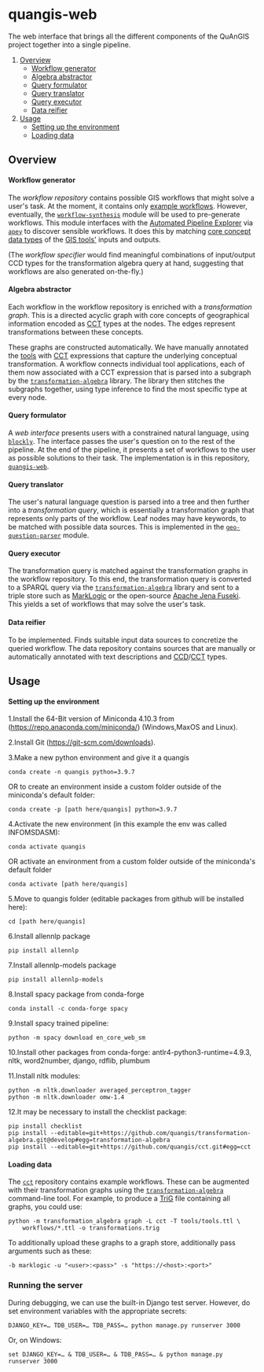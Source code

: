 # quangis-web

The web interface that brings all the different components of the 
QuAnGIS project together into a single pipeline.

1.  [Overview](#overview)
    -   [Workflow generator](#workflow-generator)
    -   [Algebra abstractor](#algebra-abstractor)
    -   [Query formulator](#query-formulator)
    -   [Query translator](#query-translator)
    -   [Query executor](#query-executor)
    -   [Data reifier](#data-reifier)
2.  [Usage](#usage)
    -   [Setting up the environment](#setting-up-the-environment)
    -   [Loading data](#loading-data)


## Overview

#### Workflow generator

The *workflow repository* contains possible GIS workflows that might 
solve a user's task. At the moment, it contains only [example 
workflows][wf]. However, eventually, the [`workflow-synthesis`][wfs] 
module will be used to pre-generate workflows. This module interfaces 
with the [Automated Pipeline Explorer][ape] via [`apey`][apy] to 
discover sensible workflows. It does this by matching [core concept data 
types][ccd] of the [GIS tools'][tls] inputs and outputs.

(The *workflow specifier* would find meaningful combinations of 
input/output CCD types for the transformation algebra query at hand, 
suggesting that workflows are also generated on-the-fly.)


#### Algebra abstractor

Each workflow in the workflow repository is enriched with a 
*transformation graph*. This is a directed acyclic graph with core 
concepts of geographical information encoded as [CCT][cct] types at the 
nodes. The edges represent transformations between these concepts.

These graphs are constructed automatically. We have manually annotated 
the [tools][tls] with [CCT][cct] expressions that capture the underlying 
conceptual transformation. A workflow connects individual tool 
applications, each of them now associated with a CCT expression that is 
parsed into a subgraph by the [`transformation-algebra`][ta] library. 
The library then stitches the subgraphs together, using type inference 
to find the most specific type at every node.

#### Query formulator

A *web interface* presents users with a constrained natural language, 
using [`blockly`][blo]. The interface passes the user's question on to 
the rest of the pipeline. At the end of the pipeline, it presents a set 
of workflows to the user as possible solutions to their task. The 
implementation is in this repository, [`quangis-web`][web].


#### Query translator

The user's natural language question is parsed into a tree and then 
further into a *transformation query*, which is essentially a 
transformation graph that represents only parts of the workflow. Leaf 
nodes may have keywords, to be matched with possible data sources. This 
is implemented in the [`geo-question-parser`][gqp] module.


#### Query executor

The transformation query is matched against the transformation graphs in 
the workflow repository. To this end, the transformation query is 
converted to a SPARQL query via the [`transformation-algebra`][ta] 
library and sent to a triple store such as [MarkLogic][ml] or the 
open-source [Apache Jena Fuseki][fus]. This yields a set of workflows 
that may solve the user's task.


#### Data reifier

To be implemented. Finds suitable input data sources to concretize the 
queried workflow. The data repository contains sources that are manually 
or automatically annotated with text descriptions and 
[CCD][ccd]/[CCT][cct] types.


## Usage

#### Setting up the environment
    
1.Install the 64-Bit version of Miniconda 4.10.3  from (https://repo.anaconda.com/miniconda/) (Windows,MaxOS and Linux).

2.Install Git (https://git-scm.com/downloads).

3.Make a new python environment and give it a quangis

    conda create -n quangis python=3.9.7

OR to create an environment inside a custom folder outside of the miniconda's default folder: 

    conda create -p [path here/quangis] python=3.9.7

4.Activate the new environment (in this example the env was called INFOMSDASM):

    conda activate quangis

OR activate an environment from a custom folder outside of the miniconda's default folder

    conda activate [path here/quangis]

5.Move to quangis folder (editable packages from github will be installed here): 

    cd [path here/quangis]

6.Install allennlp package
    
    pip install allennlp 

7.Install allennlp-models package

    pip install allennlp-models

8.Install spacy package from conda-forge

    conda install -c conda-forge spacy

9.Install spacy trained pipeline:

    python -m spacy download en_core_web_sm

10.Install other packages from conda-forge: antlr4-python3-runtime=4.9.3, nltk, word2number, django, rdflib, plumbum

11.Install nltk modules:

    python -m nltk.downloader averaged_perceptron_tagger
    python -m nltk.downloader omw-1.4

12.It may be necessary to install the checklist package:

    pip install checklist
    pip install --editable=git+https://github.com/quangis/transformation-algebra.git@develop#egg=transformation-algebra
    pip install --editable=git+https://github.com/quangis/cct.git#egg=cct
    
#### Loading data

The [`cct`][cct] repository contains example workflows. These can be 
augmented with their transformation graphs using the 
[`transformation-algebra`][ta] command-line tool. For example, to 
produce a [TriG][trig] file containing all graphs, you could use:

    python -m transformation_algebra graph -L cct -T tools/tools.ttl \
        workflows/*.ttl -o transformations.trig

To additionally upload these graphs to a graph store, additionally pass 
arguments such as these:

    -b marklogic -u "<user>:<pass>" -s "https://<host>:<port>"


### Running the server

During debugging, we can use the built-in Django test server. However, 
do set environment variables with the appropriate secrets:

    DJANGO_KEY=… TDB_USER=… TDB_PASS=… python manage.py runserver 3000

Or, on Windows:

    set DJANGO_KEY=… & TDB_USER=… & TDB_PASS=… & python manage.py runserver 3000


<!-- References -->

[cnd]: https://repo.anaconda.com/miniconda/
[ml]:  https://www.marklogic.com/
[fus]: https://jena.apache.org/documentation/fuseki2/
[blo]: https://developers.google.com/blockly/
[cts]: https://cytoscape.org/
[kly]: https://github.com/kieler/klayjs
[ccd]: https://github.com/simonscheider/QuAnGIS/tree/master/Ontology/CoreConceptData.ttl
[ape]: https://github.com/sanctuuary/APE
[apy]: https://github.com/quangis/apey
[wfs]: https://github.com/quangis/workflow-synthesis
[gqp]: https://github.com/quangis/geo-question-parser
[ta]:  https://github.com/quangis/transformation-algebra
[cct]: https://github.com/quangis/cct
[tls]: https://github.com/quangis/cct/blob/master/tools/tools.ttl
[wf]:  https://github.com/quangis/cct/blob/master/workflows/
[web]: https://github.com/quangis/quangis-web
[cnl]: https://docs.conda.io/projects/conda/en/latest/user-guide/install/rpm-debian.html
[mlrest]: https://docs.marklogic.com/guide/semantics/REST
[trig]: https://www.w3.org/TR/trig/